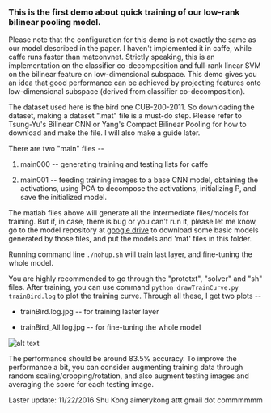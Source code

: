 ### This is the first demo about quick training of our low-rank bilinear pooling model.

Please note that the configuration for this demo is not exactly the same as our model described in the paper. I haven't implemented it in caffe, while caffe runs faster than matconvnet. Strictly speaking, this is an implementation on the classifier co-decomposition and full-rank linear SVM on the bilinear feature on low-dimensional subspace. This demo gives you an idea that good performance can be achieved by projecting features onto low-dimensional subspace (derived from classifier co-decomposition).


The dataset used here is the bird one CUB-200-2011. So downloading the dataset, making a dataset ".mat" file is a must-do step. Please refer to Tsung-Yu's Bilinear CNN or Yang's Compact Bilinear Pooling for how to download and make the file. I will also make a guide later.

There are two "main" files --

1. main000 -- generating training and testing lists for caffe

2. main001 -- feeding training images to a base CNN model, 
			obtaining the activations, 
			using PCA to decompose the activations, 
			initializing P,
			and save the initialized model.

The matlab files above will generate all the intermediate files/models for training. But if, in case, there is bug or you can't run it, please let me know, go to the model repository at [google drive](https://drive.google.com/open?id=0BxeylfSgpk1MOWt3U1U4WWdmSkk) to download some basic models generated by those files, and put the models and 'mat' files in this folder.

	
Running command line `./nohup.sh` will train last layer, and fine-tuning the whole model.
 
You are highly recommended to go through the "prototxt", "solver" and "sh" files.
After training, you can use command `python drawTrainCurve.py trainBird.log` to plot the training curve.
Through all these, I get two plots --

* trainBird.log.jpg 	-- for training laster layer

* trainBird_All.log.jpg	-- for fine-tuning the whole model

![alt text](https://github.com/aimerykong/Low-Rank-Bilinear-Pooling/blob/master/demo1_quickTrainCaffe/trainBird_All.log.jpg "fine-tuning whole model")

The performance should be around 83.5% accuracy. To improve the performance a bit, you can consider augmenting training data through random scaling/cropping/rotation, and also augment testing images and averaging the score for each testing image.

Laster update: 11/22/2016
Shu Kong 
aimerykong attt gmail dot commmmmm





